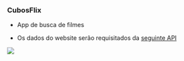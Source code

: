 ### CubosFlix

- App de busca de filmes 

- Os dados do website serão requisitados da [seguinte API](https://tmdb-proxy.cubos-academy.workers.dev)

<img src="https://cdn.jsdelivr.net/gh/devicons/devicon/icons/git/git-original.svg" />

